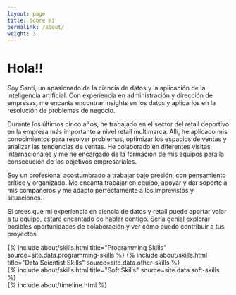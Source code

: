 ```yaml
---
layout: page
title: Sobre mi
permalink: /about/
weight: 3
---
```


# **Hola!!<br>**

Soy Santi, un apasionado de la ciencia de datos y la aplicación de la inteligencia artificial. Con experiencia en administración y dirección de empresas, me encanta encontrar insights en los datos y aplicarlos en la resolución de problemas de negocio. 

Durante los últimos cinco años, he trabajado en el sector del retail deportivo en la empresa más importante a nivel retail multimarca. Allí, he aplicado mis conocimientos para resolver problemas, optimizar los espacios de ventas y analizar las tendencias de ventas. He colaborado en diferentes visitas internacionales y me he encargado de la formación de mis equipos para la consecución de los objetivos empresariales. 

Soy un profesional acostumbrado a trabajar bajo presión, con pensamiento crítico y organizado. Me encanta trabajar en equipo, apoyar y dar soporte a mis compañeros y me adapto perfectamente a los imprevistos y situaciones. 

Si crees que mi experiencia en ciencia de datos y retail puede aportar valor a tu equipo, estaré encantado de hablar contigo. Sería genial explorar posibles oportunidades de colaboración y ver cómo puedo contribuir a tus proyectos.

<div class="row">
{% include about/skills.html title="Programming Skills" source=site.data.programming-skills %}
{% include about/skills.html title="Data Scientist Skills" source=site.data.other-skills %}
</div>

<div class="row">
{% include about/skills.html title="Soft Skills" source=site.data.soft-skills %}
</div>

<div class="row">
{% include about/timeline.html %}
</div>
